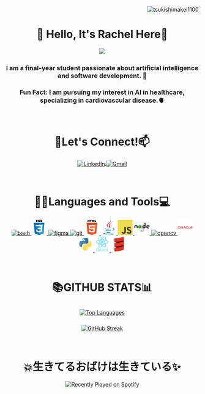 <p align="right"> 
  <img src="https://komarev.com/ghpvc/?username=tsukishimakei011&label=Profile%20views&color=0e75b6&style=flat" alt="tsukishimakei1100" /> 
</p>
<h1 align=center>💖 Hello, It's Rachel Here👋</h1>
<p align ="center"><img src=https://github.com/user-attachments/assets/8ac8b8d2-a9ab-40c0-9b56-e2799f7f8915
height =250></p>
<h3 align ="center">  I am a final-year student passionate about artificial intelligence and software development. 🤖  </h3>
<h3 align ="center">Fun Fact: I am pursuing my interest in AI in healthcare, specializing in cardiovascular disease.🫀</h3> 
<br>

<h1 align="center">👯Let's Connect!📫 </h1>
<p align ="center"> <a href="https://www.linkedin.com/in/lam-hui-theng-559413211/" target="blank">
    <img style="vertical-align: middle; height: 40px;" src="https://img.shields.io/badge/LinkedIn-0A66C2?style=for-the-badge&logo=linkedin&logoColor=white" alt="LinkedIn" />
  </a>
  <a href="mailto:lamhuitheng@gmail.com" target="blank">
    <img style="vertical-align: middle; height: 40px;" src="https://img.shields.io/badge/Gmail-D14836?style=for-the-badge&logo=gmail&logoColor=white" alt="Gmail"/>
  </a></p>
<br>
<h1 align="center"> 👩‍💻Languages and Tools💻</h1>
<p align ="center"> <a href="https://www.gnu.org/software/bash/" target="_blank" rel="noreferrer"> <img src="https://www.vectorlogo.zone/logos/gnu_bash/gnu_bash-icon.svg" alt="bash" width="40" height="40"/> </a> <a href="https://www.w3schools.com/css/" target="_blank" rel="noreferrer"> <img src="https://raw.githubusercontent.com/devicons/devicon/master/icons/css3/css3-original-wordmark.svg" alt="css3" width="40" height="40"/> </a> <a href="https://www.figma.com/" target="_blank" rel="noreferrer"> <img src="https://www.vectorlogo.zone/logos/figma/figma-icon.svg" alt="figma" width="40" height="40"/> </a> <a href="https://git-scm.com/" target="_blank" rel="noreferrer"> <img src="https://www.vectorlogo.zone/logos/git-scm/git-scm-icon.svg" alt="git" width="40" height="40"/> </a> <a href="https://www.w3.org/html/" target="_blank" rel="noreferrer"> <img src="https://raw.githubusercontent.com/devicons/devicon/master/icons/html5/html5-original-wordmark.svg" alt="html5" width="40" height="40"/> </a> <a href="https://www.java.com" target="_blank" rel="noreferrer"> <img src="https://raw.githubusercontent.com/devicons/devicon/master/icons/java/java-original.svg" alt="java" width="40" height="40"/> </a> <a href="https://developer.mozilla.org/en-US/docs/Web/JavaScript" target="_blank" rel="noreferrer"> <img src="https://raw.githubusercontent.com/devicons/devicon/master/icons/javascript/javascript-original.svg" alt="javascript" width="40" height="40"/> </a> <a href="https://nodejs.org" target="_blank" rel="noreferrer"> <img src="https://raw.githubusercontent.com/devicons/devicon/master/icons/nodejs/nodejs-original-wordmark.svg" alt="nodejs" width="40" height="40"/> </a> <a href="https://opencv.org/" target="_blank" rel="noreferrer"> <img src="https://www.vectorlogo.zone/logos/opencv/opencv-icon.svg" alt="opencv" width="40" height="40"/> </a> <a href="https://www.oracle.com/" target="_blank" rel="noreferrer"> <img src="https://raw.githubusercontent.com/devicons/devicon/master/icons/oracle/oracle-original.svg" alt="oracle" width="40" height="40"/> </a> <a href="https://www.python.org" target="_blank" rel="noreferrer"> <img src="https://raw.githubusercontent.com/devicons/devicon/master/icons/python/python-original.svg" alt="python" width="40" height="40"/> </a> <a href="https://reactjs.org/" target="_blank" rel="noreferrer"> <img src="https://raw.githubusercontent.com/devicons/devicon/master/icons/react/react-original-wordmark.svg" alt="react" width="40" height="40"/> </a> <a href="https://www.scala-lang.org" target="_blank" rel="noreferrer"> <img src="https://raw.githubusercontent.com/devicons/devicon/master/icons/scala/scala-original.svg" alt="scala" width="40" height="40"/> </a>
</p>
<br>
<h1 align="center">📚GITHUB STATS📊 </h1> 
<p align="center">
  <a href="https://github.com/tsukishimakei011/github-readme-stats">
    <img src="https://github-readme-stats.vercel.app/api/top-langs/?username=tsukishimakei011&layout=compact&bg_color=000000&border_color=ffffff&text_color=ffffff&hide=HTML&langs_count=6&border_radius=10&size_weight=0.5&count_weight=0.5&exclude_repo=github-readme-stats" alt="Top Languages" style="margin: 10px;" />
  </a>
</p>

<p align="center">
  <a href="https://git.io/streak-stats">
    <img src="http://github-readme-streak-stats.herokuapp.com?user=tsukishimakei011&theme=dracula&date_format=j%20M%5B%20Y%5D" alt="GitHub Streak" />
  </a>
</p>

<br>
<h1 align="center">💥生きてるおばけは生きている✨</h1>
<p align="center">
   <img src="https://spotify-recently-played-readme.vercel.app/api?user=53lfwxuosptx5np3q83jvy30x" alt="Recently Played on Spotify" />

</p>
